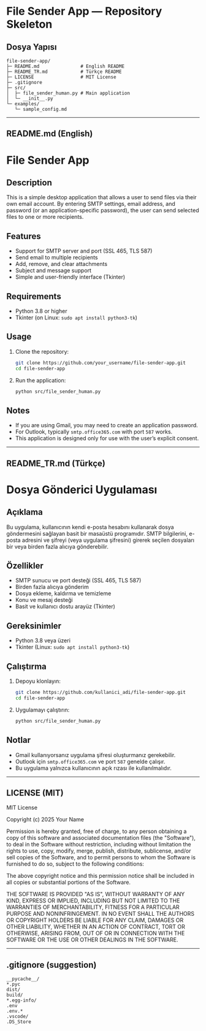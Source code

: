 # File Sender App — Repository Skeleton

## Dosya Yapısı
```
file-sender-app/
├─ README.md               # English README
├─ README_TR.md            # Türkçe README
├─ LICENSE                 # MIT License
├─ .gitignore
├─ src/
│  ├─ file_sender_human.py # Main application
│  └─ __init__.py
└─ examples/
   └─ sample_config.md
```

---

## README.md (English)

# File Sender App

## Description
This is a simple desktop application that allows a user to send files via their own email account. By entering SMTP settings, email address, and password (or an application-specific password), the user can send selected files to one or more recipients.

## Features
- Support for SMTP server and port (SSL 465, TLS 587)
- Send email to multiple recipients
- Add, remove, and clear attachments
- Subject and message support
- Simple and user-friendly interface (Tkinter)

## Requirements
- Python 3.8 or higher
- Tkinter (on Linux: `sudo apt install python3-tk`)

## Usage
1. Clone the repository:
   ```bash
   git clone https://github.com/your_username/file-sender-app.git
   cd file-sender-app
   ```
2. Run the application:
   ```bash
   python src/file_sender_human.py
   ```

## Notes
- If you are using Gmail, you may need to create an application password.
- For Outlook, typically `smtp.office365.com` with port `587` works.
- This application is designed only for use with the user’s explicit consent.

---

## README_TR.md (Türkçe)

# Dosya Gönderici Uygulaması

## Açıklama
Bu uygulama, kullanıcının kendi e-posta hesabını kullanarak dosya göndermesini sağlayan basit bir masaüstü programıdır. SMTP bilgilerini, e-posta adresini ve şifreyi (veya uygulama şifresini) girerek seçilen dosyaları bir veya birden fazla alıcıya gönderebilir.

## Özellikler
- SMTP sunucu ve port desteği (SSL 465, TLS 587)
- Birden fazla alıcıya gönderim
- Dosya ekleme, kaldırma ve temizleme
- Konu ve mesaj desteği
- Basit ve kullanıcı dostu arayüz (Tkinter)

## Gereksinimler
- Python 3.8 veya üzeri
- Tkinter (Linux: `sudo apt install python3-tk`)

## Çalıştırma
1. Depoyu klonlayın:
   ```bash
   git clone https://github.com/kullanici_adi/file-sender-app.git
   cd file-sender-app
   ```
2. Uygulamayı çalıştırın:
   ```bash
   python src/file_sender_human.py
   ```

## Notlar
- Gmail kullanıyorsanız uygulama şifresi oluşturmanız gerekebilir.
- Outlook için `smtp.office365.com` ve port `587` genelde çalışır.
- Bu uygulama yalnızca kullanıcının açık rızası ile kullanılmalıdır.

---

## LICENSE (MIT)

MIT License

Copyright (c) 2025 Your Name

Permission is hereby granted, free of charge, to any person obtaining a copy
of this software and associated documentation files (the "Software"), to deal
in the Software without restriction, including without limitation the rights
to use, copy, modify, merge, publish, distribute, sublicense, and/or sell
copies of the Software, and to permit persons to whom the Software is
furnished to do so, subject to the following conditions:

The above copyright notice and this permission notice shall be included in all
copies or substantial portions of the Software.

THE SOFTWARE IS PROVIDED "AS IS", WITHOUT WARRANTY OF ANY KIND, EXPRESS OR
IMPLIED, INCLUDING BUT NOT LIMITED TO THE WARRANTIES OF MERCHANTABILITY,
FITNESS FOR A PARTICULAR PURPOSE AND NONINFRINGEMENT. IN NO EVENT SHALL THE
AUTHORS OR COPYRIGHT HOLDERS BE LIABLE FOR ANY CLAIM, DAMAGES OR OTHER
LIABILITY, WHETHER IN AN ACTION OF CONTRACT, TORT OR OTHERWISE, ARISING FROM,
OUT OF OR IN CONNECTION WITH THE SOFTWARE OR THE USE OR OTHER DEALINGS IN THE
SOFTWARE.

---

## .gitignore (suggestion)

```
__pycache__/
*.pyc
dist/
build/
*.egg-info/
.env
.env.*
.vscode/
.DS_Store
```



